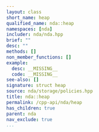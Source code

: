```yaml
---
layout: class
short_name: heap
qualified_name: nda::heap
namespaces: [nda]
includer: nda/nda.hpp
brief: ""
desc: ""
methods: []
non_member_functions: []
example:
  desc: __MISSING__
  code: __MISSING__
see-also: []
signature: struct heap
source: nda/storage/policies.hpp
title: nda::heap
permalink: /cpp-api/nda/heap
has_children: true
parent: nda
nav_exclude: true
...
```


